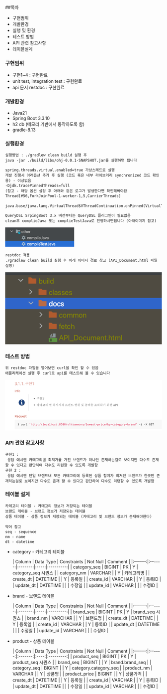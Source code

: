 ##목차
- 구현범위
- 개발환경
- 실행 및 환경
- 테스트 방법
- API 관련 참고사항
- 테이블설계

### 구현범위
- 구현1~4 : 구현완료
- unit test, integration test : 구현완료
- api 문서 restdoc : 구현완료

### 개발환경
- Java21
- Spring Boot 3.3.10
- h2 db (메모리 기반에서 동작하도록 함)
- gradle-8.13

### 실행환경
~~~
실행방법 : ./gradlew clean build 실행 후 
java -jar ./build/libs/ohj-0.0.1-SNAPSHOT.jar를 실행하면 됩니다
~~~
~~~
spring.threads.virtual.enabled=true 가상스레드로 실행
개발 진행시 아래옵션 추가 후 실행 (코드 혹은 내부 라이브러리 synchronized 코드 확인용) - 이상없음
-Djdk.tracePinnedThreads=full
(참고 - 해당 옵션 설정 후 아래와 같은 로그가 발생한다면 확인해봐야함
Thread[#56,ForkJoinPool-1-worker-1,5,CarrierThreads]
    java.base/java.lang.VirtualThread$VThreadContinuation.onPinned(VirtualThread.java:183)) 
~~~
~~~
QueryDSL SrpingBoot 3.x 버전부터는 QueryDSL 플러그인이 필요없음
clean후 complieJava 또는 complieTestJava로 진행하시면됩니다 (아래이미지 참고)
~~~
![img.png](img.png)
~~~
restdoc 적용
./gradlew clean build 실행 후 아래 이미지 경로 참고 (API_Document.html 파일 실행)
~~~
![docsImage.png](docsImage.png)

### 테스트 방법
~~~
위 restdoc 파일을 열어보면 curl을 확인 할 수 있음
애플리케이션 실행 후 curl로 api를 테스트해 볼 수 있습니다
~~~
![docsCurlImg.png](docsCurlImg.png)
### API 관련 참고사항
~~~
구현1 : 
 응답 예시엔 카테고리별 최저가를 가진 브랜드가 하나만 존재하는걸로 보이지만 다수도 존재 할 수 있다고 판단하여 다수도 리턴할 수 있도록 개발함
구현 2 :
 응답 예시엔 단일 브랜드내 모든 카테고리에 등록된 상품 합계가 최저인 브랜드가 한곳만 존재하는걸로 보이지만 다수도 존재 할 수 있다고 판단하여 다수도 리턴할 수 있도록 개발함
~~~

### 테이블 설계
~~~
카테고리 테이블 - 카테고리 정보가 저장되는 테이블
브랜드 테이블 - 브랜드 정보가 저장되는 테이블                      
상품 테이블 - 상품 정보가 저장되는 테이블 (카테고리 및 브랜드 정보가 존재해야한다)

약어 참고
seq - sequence
nm - name
dt - datetime
~~~
- category - 카테고리 테이블

  | Column | Data Type | Constraints | Not Null | Comment |
      |:------:|:------:|:-------:|:----:|:---------:|
  | category_seq | BIGINT | PK | Y | category_seq 시퀀스 |
  | category_nm | VARCHAR | | Y | 카테고리명 |
  | create_dt | DATETIME | | Y | 등록일 |
  | create_id | VARCHAR | | Y | 등록ID |
  | update_dt | DATETIME | | | 수정일 |
  | update_id | VARCHAR | | | 수정ID |

- brand - 브랜드 테이블

  | Column | Data Type | Constraints | Not Null | Comment |
      |:------:|:------:|:-------:|:----:|:---------:|
  | brand_seq | BIGINT | PK | Y | brand_seq 시퀀스 |
  | brand_nm | VARCHAR | | Y | 브랜드명 |
  | create_dt | DATETIME | | Y | 등록일 |
  | create_id | VARCHAR | | Y | 등록ID |
  | update_dt | DATETIME | | | 수정일 |
  | update_id | VARCHAR | | | 수정ID |

- product - 상품 테이블

  | Column | Data Type | Constraints | Not Null | Comment |
      |:------:|:------:|:-------:|:----:|:---------:|
  | product_seq | BIGINT | PK | Y | product_seq 시퀀스 |
  | brand_seq | BIGINT | | Y | brand.brand_seq |
  | category_seq | BIGINT | | Y | category.category_seq |
  | product_nm | VARCHAR | | Y | 상품명 |
  | product_price | BIGINT | | Y | 상품가격 |
  | create_dt | DATETIME | | Y | 등록일 |
  | create_id | VARCHAR | | Y | 등록ID |
  | update_dt | DATETIME | | | 수정일 |
  | update_id | VARCHAR | | | 수정ID |

